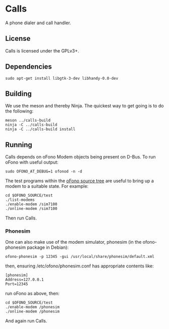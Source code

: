 # Calls

A phone dialer and call handler.

## License

Calls is licensed under the GPLv3+.

## Dependencies

    sudo apt-get install libgtk-3-dev libhandy-0.0-dev

## Building

We use the meson and thereby Ninja.  The quickest way to get going is
to do the following:

    meson ../calls-build
    ninja -C ../calls-build
    ninja -C ../calls-build install


## Running
Calls depends on oFono Modem objects being present on D-Bus.  To run
oFono with useful output:

    sudo OFONO_AT_DEBUG=1 ofonod -n -d

The test programs within the [oFono source
tree](https://git.kernel.org/pub/scm/network/ofono/ofono.git) are
useful to bring up a modem to a suitable state.  For example:

    cd $OFONO_SOURCE/test
    ./list-modems
    ./enable-modem /sim7100
    ./online-modem /sim7100

Then run Calls.

### Phonesim
One can also make use of the modem simulator, phonesim (in the
ofono-phonesim package in Debian):

    ofono-phonesim -p 12345 -gui /usr/local/share/phonesim/default.xml

then, ensuring /etc/ofono/phonesim.conf has appropriate contents like:

    [phonesim]
    Address=127.0.0.1
    Port=12345

run oFono as above, then:

    cd $OFONO_SOURCE/test
    ./enable-modem /phonesim
    ./online-modem /phonesim

And again run Calls.
